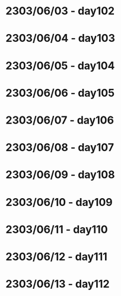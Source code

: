 # 2303/06/03 - day102
# 2303/06/04 - day103
# 2303/06/05 - day104
# 2303/06/06 - day105
# 2303/06/07 - day106
# 2303/06/08 - day107
# 2303/06/09 - day108
# 2303/06/10 - day109
# 2303/06/11 - day110
# 2303/06/12 - day111
# 2303/06/13 - day112